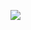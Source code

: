 [![](https://visitcount.itsvg.in/api?id=harishrsekar&label=Profile%20Views&color=8&icon=5&pretty=false)](https://visitcount.itsvg.in)
